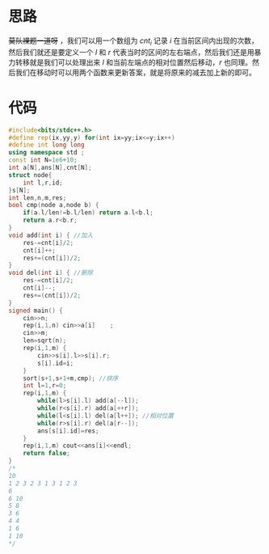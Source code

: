 # 思路
~~莫队裸题一道呀~~ ，我们可以用一个数组为 $cnt_i$ 记录 $i$ 在当前区间内出现的次数，然后我们就还是要定义一个 $l$ 和 $r$ 代表当时的区间的左右端点，然后我们还是用暴力转移就是我们可以处理出来 $l$ 和当前左端点的相对位置然后移动，$r$ 也同理。然后我们在移动时可以用两个函数来更新答案，就是将原来的减去加上新的即可。
# 代码
```cpp
#include<bits/stdc++.h>
#define rep(ix,yy,y) for(int ix=yy;ix<=y;ix++)
#define int long long
using namespace std ;
const int N=1e6+10;
int a[N],ans[N],cnt[N];
struct node{
	int l,r,id;
}s[N];
int len,n,m,res;
bool cmp(node a,node b) {
	if(a.l/len!=b.l/len) return a.l<b.l;
	return a.r<b.r;
}
void add(int i) { //加入
	res-=cnt[i]/2;
	cnt[i]++;
	res+=(cnt[i])/2;
}
void del(int i) { //删除
	res-=cnt[i]/2;
	cnt[i]--;
	res+=(cnt[i])/2;
}
signed main() {
	cin>>n;
	rep(i,1,n) cin>>a[i]	;
	cin>>m;
	len=sqrt(n);
	rep(i,1,m) {
		cin>>s[i].l>>s[i].r;
		s[i].id=i;
	}
	sort(s+1,s+1+m,cmp); //排序
	int l=1,r=0;
	rep(i,1,m) {
		while(l>s[i].l) add(a[--l]);
		while(r<s[i].r) add(a[++r]);
		while(l<s[i].l) del(a[l++]); //相对位置
		while(r>s[i].r) del(a[r--]);
		ans[s[i].id]=res;
	}
	rep(i,1,m) cout<<ans[i]<<endl;
	return false;
}
/*
10
1 2 3 2 3 1 3 1 2 3
6
6 10
5 8
3 6
4 4
1 6
1 10
*/
```